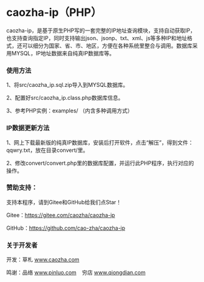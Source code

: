 ﻿# caozha-ip（PHP）

caozha-ip，是基于原生PHP写的一套完整的IP地址查询模块，支持自动获取IP，也支持查询指定IP，同时支持输出json、jsonp、txt、xml、js等多种IP和地址格式，还可以细分为国家、省、市、地区，方便在各种系统里整合与调用。数据库采用MYSQL，IP地址数据来自纯真IP数据库等。

### 使用方法

1、将src/caozha_ip.sql.zip导入到MYSQL数据库。

2、配置好src/caozha_ip.class.php数据库信息。

3、参考PHP实例：examples/ （内含多种调用方式）

### IP数据更新方法

1、网上下载最新版的纯真IP数据库，安装后打开软件，点击“解压”，得到文件：qqwry.txt，放在目录convert/里。

2、修改convert/convert.php里的数据库配置，并运行此PHP程序，执行对应的操作。

### 赞助支持：

支持本程序，请到Gitee和GitHub给我们点Star！

Gitee：https://gitee.com/caozha/caozha-ip

GitHub：https://github.com/cao-zha/caozha-ip

### 关于开发者

开发：草札 www.caozha.com

鸣谢：品络 www.pinluo.com  &ensp;  穷店 www.qiongdian.com


